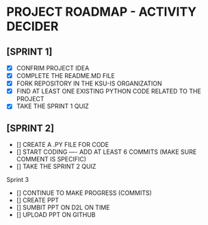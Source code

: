 # PROJECT ROADMAP - ACTIVITY DECIDER

## [SPRINT 1]
- [X] CONFRIM PROJECT IDEA
- [X] COMPLETE THE README.MD FILE
- [X] FORK REPOSITORY IN THE KSU-IS ORGANIZATION
- [X] FIND AT LEAST ONE EXISTING PYTHON CODE RELATED TO THE PROJECT
- [X] TAKE THE SPRINT 1 QUIZ

## [SPRINT 2]
- [] CREATE A .PY FILE FOR CODE
- [] START CODING —- ADD AT LEAST 6 COMMITS (MAKE SURE COMMENT IS SPECIFIC)
- [] TAKE THE SPRINT 2 QUIZ


Sprint 3
- [] CONTINUE TO MAKE PROGRESS (COMMITS)
- [] CREATE PPT
- [] SUMBIT PPT ON D2L ON TIME
- [] UPLOAD PPT ON GITHUB
